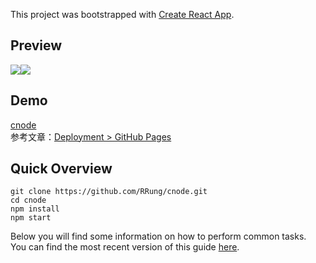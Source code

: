 This project was bootstrapped with [Create React App](https://github.com/facebookincubator/create-react-app).

## Preview
![](https://github.com/RRung/cnode/blob/master/assets/HomePage.png)![](https://github.com/RRung/cnode/blob/master/assets/Topics.png)  

## Demo
[cnode](http://cnode.runtua.cn/)  
参考文章：[Deployment > GitHub Pages](https://github.com/facebookincubator/create-react-app/blob/master/packages/react-scripts/template/README.md#github-pages)  

## Quick Overview
```
git clone https://github.com/RRung/cnode.git  
cd cnode  
npm install  
npm start  
```

Below you will find some information on how to perform common tasks.<br>
You can find the most recent version of this guide [here](https://github.com/facebookincubator/create-react-app/blob/master/packages/react-scripts/template/README.md).
